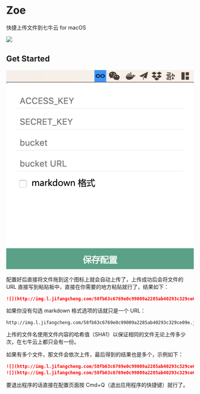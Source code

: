 # Zoe

快捷上传文件到七牛云 for macOS

![](docs/demo.gif)

## Get Started

![](docs/main.png)

配置好后直接将文件拖到这个图标上就会自动上传了，上传成功后会将文件的 URL 直接写到粘贴板中，直接在你需要的地方粘贴就行了，结果如下：

```markdown
![](http://img.l.jifangcheng.com/58fb63c6769e0c99009a2285ab40293c329ce09e.jpg)
```

如果你没有勾选 markdown 格式选项的话就只是一个 URL：

```
http://img.l.jifangcheng.com/58fb63c6769e0c99009a2285ab40293c329ce09e.jpg
```

上传的文件名使用文件内容的哈希值（SHA1）以保证相同的文件无论上传多少次，在七牛云上都只会有一份。

如果有多个文件，那文件会依次上传，最后得到的结果也是多个，示例如下：

```markdown
![](http://img.l.jifangcheng.com/58fb63c6769e0c99009a2285ab40293c329ce09e.jpg)
![](http://img.l.jifangcheng.com/58fb63c6769e0c99009a2285ab40293c329ce09e.jpg)

```

要退出程序的话直接在配置页面按 Cmd+Q（退出应用程序的快捷键）就行了。
